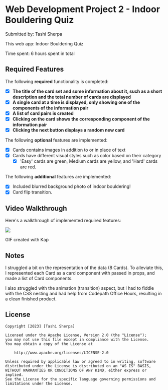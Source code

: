 # Web Development Project 2 - Indoor Bouldering Quiz

Submitted by: Tashi Sherpa

This web app: Indoor Bouldering Quiz

Time spent: 6 hours spent in total

## Required Features

The following **required** functionality is completed:

- [x] **The title of the card set and some information about it, such as a short description and the total number of cards are displayed**
- [x] **A single card at a time is displayed, only showing one of the components of the information pair**
- [x] **A list of card pairs is created**
- [x] **Clicking on the card shows the corresponding component of the information pair**
- [x] **Clicking the next button displays a random new card**

The following **optional** features are implemented:

- [x] Cards contains images in addition to or in place of text
- [x] Cards have different visual styles such as color based on their category
  - [x] 'Easy' cards are green, Medium cards are yellow, and 'Hard' cards are red.

The following **additional** features are implemented:

- [x] Included blurred background photo of indoor bouldering!
- [x] Card flip transition.

## Video Walkthrough

Here's a walkthrough of implemented required features:

![](https://github.com/TSherpa10/project2_web102/blob/main/codepath_project2.gif)

<!-- Replace this with whatever GIF tool you used! -->

GIF created with Kap

<!-- Recommended tools:
[Kap](https://getkap.co/) for macOS
[ScreenToGif](https://www.screentogif.com/) for Windows
[peek](https://github.com/phw/peek) for Linux. -->

## Notes

I struggled a bit on the representation of the data (8 Cards). To alleviate this,
I represented each Card as a card component with passed in props, and made a list of Card components.

I also struggled with the animation (transition) aspect, but I had to fiddle with the CSS nesting and had help from Codepath Office Hours, resulting in a clean finished product.

## License

    Copyright [2023] [Tashi Sherpa]

    Licensed under the Apache License, Version 2.0 (the "License");
    you may not use this file except in compliance with the License.
    You may obtain a copy of the License at

        http://www.apache.org/licenses/LICENSE-2.0

    Unless required by applicable law or agreed to in writing, software
    distributed under the License is distributed on an "AS IS" BASIS,
    WITHOUT WARRANTIES OR CONDITIONS OF ANY KIND, either express or implied.
    See the License for the specific language governing permissions and
    limitations under the License.
